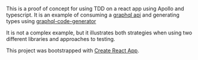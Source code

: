 This is a proof of concept for using TDD on a react app using Apollo and typescript.
It is an example of consuming a [graphql api](https://countries.trevorblades.com/graphql) and generating
types using [graphql-code-generator](https://graphql-code-generator.com)

It is not a complex example, but it illustrates both strategies when using two different libraries and approaches to testing.

This project was bootstrapped with [Create React App](https://github.com/facebook/create-react-app).

